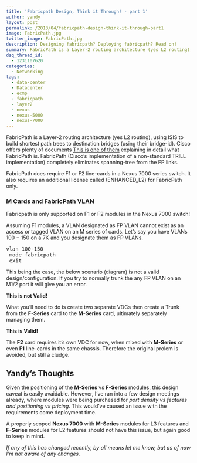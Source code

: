 ```yaml
---
title: 'Fabricpath Design, Think it Through! - part 1'
author: yandy
layout: post
permalink: /2013/04/fabricpath-design-think-it-through-part1
image: FabricPath.jpg
twitter_image: FabricPath.jpg
description: Designing fabricpath? Deploying fabricpath? Read on!
summary: FabricPath is a Layer-2 routing architecture (yes L2 routing), using ISIS to build shortest path trees to destination bridges (using their bridge-id).
dsq_thread_id:
  - 1231107620
categories:
  - Networking
tags:
  - data-center
  - Datacenter
  - ecmp
  - fabricpath
  - layer2
  - nexus
  - nexus-5000
  - nexus-7000
---
```

FabricPath is a Layer-2 routing architecture (yes L2 routing), using ISIS to build shortest path trees to destination bridges (using their bridge-id). Cisco offers plenty of documents <a href="http://www.cisco.com/en/US/prod/collateral/switches/ps9441/ps9670/guide_c07-690079.html" target="blank">This is one of them</a> explaining in detail what FabricPath is. FabricPath (Cisco&#8217;s implementation of a non-standard TRILL implementation) completely eliminates spanning-tree from the FP links. 

FabricPath does require F1 or F2 line-cards in a Nexus 7000 series switch. It also requires an additional license called (ENHANCED_L2) for FabricPath only. 
<!--more-->

### M Cards and FabricPath VLAN

Fabricpath is only supported on F1 or F2 modules in the Nexus 7000 switch!

Assuming F1 modules, a VLAN designated as FP VLAN cannot exist as an access or tagged VLAN on an M series of cards. Let’s say you have VLANs 100 − 150 on a 7K and you designate them as FP VLANs.

<pre lang="plain">vlan 100-150
 mode fabricpath
 exit
</pre>

This being the case, the below scenario (diagram) is not a valid design/configuration. If you try to normally trunk the any FP VLAN on an M1/2 port it will give you an error.

**This is not Valid!**  
[<img id="img" title="img" src="http://ipyandy.net/assets/images/fp_and_m_f_cards_01.jpg" alt="" width="" height="" />][img1]

What you’ll need to do is create two separate VDCs then create a Trunk from the **F-Series** card to the **M-Series** card, ultimately separately managing them. 

**This is Valid!**  
[<img id="img2" title="img2" src="http://ipyandy.net/assets/images/fp_and_m_f_cards_02.jpg" alt="" width="" height="" />][img2]

The **F2** card requires it’s own VDC for now, when mixed with **M-Series** or even **F1** line-cards in the same chassis. Therefore the original prolem is avoided, but still a cludge.

## Yandy’s Thoughts

Given the positioning of the **M-Series** vs **F-Series** modules, this design caveat is easily avaidable. However, I’ve ran into a few design meetings already, where modules were being purchesed for *port density vs features and positioning vs pricing*. This would’ve caused an issue with the requirements come deployment time.

A properly scoped **Nexus 7000** with **M-Series** modules for L3 features and **F-Series** modules for L2 features should not have this issue, but again good to keep in mind.

*If any of this has changed recently, by all means let me know, but as of now I’m not aware of any changes.*

[img1]: http://ipyandy.net/assets/images/fp_and_m_f_cards_01.jpg
[img2]: http://ipyandy.net/assets/images/fp_and_m_f_cards_01.jpg